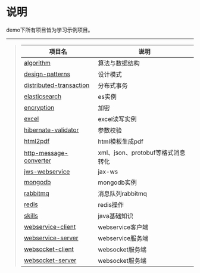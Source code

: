 # 说明
demo下所有项目皆为学习示例项目。

-----
>| 项目名 | 说明 | 
>| - | - | 
>| [algorithm](https://github.com/luckyQing/demo#ed469618898d75b149e5c7c4b6a1c415-62a32b2b2fd7c200899aeef09806a7de46cf0f85) | 算法与数据结构 | 
>| [design-patterns](https://github.com/luckyQing/demo#805ff504dd6f5f5ffdb399737f2a1318-fbfb90000378c2e8b9478ad2d38da208af9710b9) | 设计模式 | 
>| [distributed-transaction](https://github.com/luckyQing/demo#b9cd18008362449c30915d08a7facc0a-1644d9f85fcde09b5a7ff857ea5bec785fbcf3ec) | 分布式事务 | 
>| [elasticsearch](https://github.com/luckyQing/demo#18897dcfce6a4e7ae63a3baeed443c48-c51ce110fb7d48874a0900f504ca996692310ce3) | es实例 | 
>| [encryption](https://github.com/luckyQing/demo#5bdf74912a51c34815f11e9a3d20b609-36292ef4d179c57c2b142579b70e7ebc89933429) | 加密 | 
>| [excel](https://github.com/luckyQing/demo#bf57c906fa7d2bb66d07372e41585d96-d9aec1fb5e2018ce47fe74b628563ee4d24dcc13) | excel读写实例 | 
>| [hibernate-validator](https://github.com/luckyQing/demo#b7cf3ac66a305ead7159053ddba34327-295dcad441b840ef21bb69185a3ef61f32a00ce3) | 参数校验 |
>| [html2pdf](https://github.com/luckyQing/demo#893cea39bf5d717d55f869739d40e91f-f074a18f81b7d37c4fb5e54aec8ee99534e2f9cf) | html模板生成pdf |
>| [http-message-converter](https://github.com/luckyQing/demo#5d6be723b87ca69a7878e643c83e7eee-747cfbcbe2100a6eae700f88b7b0a1da88b24907) | xml、json、protobuf等格式消息转化 | 
>| [jws-webservice](https://github.com/luckyQing/demo#10eee1b564d4e1d5c64fd5684c34a97a-c6348e04305c37d75d217d3bfc227c43c8a70a98) | jax-ws | 
>| [mongodb](https://github.com/luckyQing/demo#685a5f7cc75b4796f6c6e00ccd384f01-cd4391b59d31689b8d86db84f2981260d1211ce5) | mongodb实例 | 
>| [rabbitmq](https://github.com/luckyQing/demo#aedb75dfc563674e1263316b01879722-8884be55333e228f9b3d83db403e5066fcf74954) | 消息队列rabbitmq | 
>| [redis](https://github.com/luckyQing/demo#86a1b907d54bf7010394bf316e183e67-1fa208fe8cb5e520c58f7a21494aca9851255112) | redis操作 | 
>| [skills](https://github.com/luckyQing/demo#a658279f9b983958149f31e4d8487673-90181fb68b09d1fb96c30753c3085182448704ed) | java基础知识 | 
>| [webservice-client](https://github.com/luckyQing/demo#48aec61bc33ed72189e17f2c2b408b1f-c044eb6c57377e119f0712bf095e5a67fd181a95) | webservice客户端 | 
>| [webservice-server](https://github.com/luckyQing/demo#cd9ca27568db2b3577e5d868bfe9f915-4fdadac3498529b3c741bbfdd91ff858a41f7dde) | webservice服务端 | 
>| [websocket-client](https://github.com/luckyQing/demo#b458b1c253f71e4952b8a7398b697d5b-7899a90dedb68edf85ebae59941996f0d0334332) | websocket服务端 | 
>| [websocket-server](https://github.com/luckyQing/demo#392516a6b709d6132fe372df894693d7-e29c4db64c166976af548a08a8f86e32042c93a5) | websocket服务端 | 
